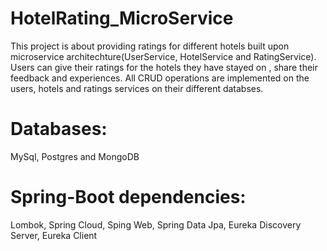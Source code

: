 # HotelRating_MicroService

This project is about providing ratings for different hotels built upon microservice architechture(UserService, HotelService and RatingService).
Users can give their ratings for the hotels they have stayed on , share their feedback and experiences.
All CRUD operations are implemented on the users, hotels and ratings services on their different databses.

# Databases:
MySql, Postgres and MongoDB

# Spring-Boot dependencies:
Lombok, Spring Cloud, Sping Web, Spring Data Jpa, Eureka Discovery Server, Eureka Client
